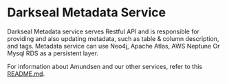 # Darkseal Metadata Service
 
Darkseal Metadata service serves Restful API and is responsible for providing and also updating metadata, such as table & column description, and tags. Metadata service can use Neo4j, Apache Atlas, AWS Neptune Or Mysql RDS as a persistent layer.

For information about Amundsen and our other services, refer to this [README.md](./../README.md). 
